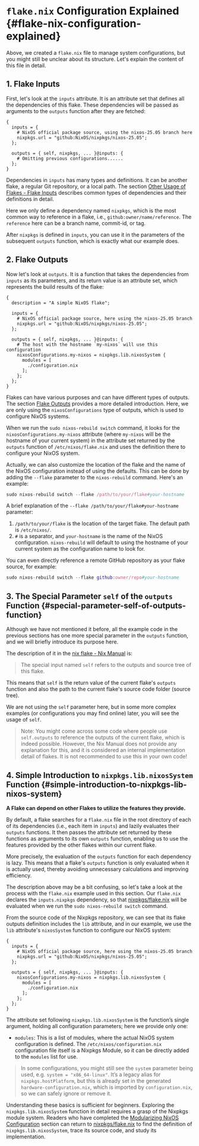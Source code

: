 # `flake.nix` Configuration Explained {#flake-nix-configuration-explained}

Above, we created a `flake.nix` file to manage system configurations, but you might still
be unclear about its structure. Let's explain the content of this file in detail.

## 1. Flake Inputs

First, let's look at the `inputs` attribute. It is an attribute set that defines all the
dependencies of this flake. These dependencies will be passed as arguments to the
`outputs` function after they are fetched:

```nix{2-5,7}
{
  inputs = {
    # NixOS official package source, using the nixos-25.05 branch here
    nixpkgs.url = "github:NixOS/nixpkgs/nixos-25.05";
  };

  outputs = { self, nixpkgs, ... }@inputs: {
    # Omitting previous configurations......
  };
}
```

Dependencies in `inputs` has many types and definitions. It can be another flake, a
regular Git repository, or a local path. The section
[Other Usage of Flakes - Flake Inputs](../other-usage-of-flakes/inputs.md) describes
common types of dependencies and their definitions in detail.

Here we only define a dependency named `nixpkgs`, which is the most common way to
reference in a flake, i.e., `github:owner/name/reference`. The `reference` here can be a
branch name, commit-id, or tag.

After `nixpkgs` is defined in `inputs`, you can use it in the parameters of the subsequent
`outputs` function, which is exactly what our example does.

## 2. Flake Outputs

Now let's look at `outputs`. It is a function that takes the dependencies from `inputs` as
its parameters, and its return value is an attribute set, which represents the build
results of the flake:

```nix{9-16}
{
  description = "A simple NixOS flake";

  inputs = {
    # NixOS official package source, here using the nixos-25.05 branch
    nixpkgs.url = "github:NixOS/nixpkgs/nixos-25.05";
  };

  outputs = { self, nixpkgs, ... }@inputs: {
    # The host with the hostname `my-nixos` will use this configuration
    nixosConfigurations.my-nixos = nixpkgs.lib.nixosSystem {
      modules = [
        ./configuration.nix
      ];
    };
  };
}
```

Flakes can have various purposes and can have different types of outputs. The section
[Flake Outputs](../other-usage-of-flakes/outputs.md) provides a more detailed
introduction. Here, we are only using the `nixosConfigurations` type of outputs, which is
used to configure NixOS systems.

When we run the `sudo nixos-rebuild switch` command, it looks for the
`nixosConfigurations.my-nixos` attribute (where `my-nixos` will be the hostname of your
current system) in the attribute set returned by the `outputs` function of
`/etc/nixos/flake.nix` and uses the definition there to configure your NixOS system.

Actually, we can also customize the location of the flake and the name of the NixOS
configuration instead of using the defaults. This can be done by adding the `--flake`
parameter to the `nixos-rebuild` command. Here's an example:

```nix
sudo nixos-rebuild switch --flake /path/to/your/flake#your-hostname
```

A brief explanation of the `--flake /path/to/your/flake#your-hostname` parameter:

1. `/path/to/your/flake` is the location of the target flake. The default path is
   `/etc/nixos/`.
2. `#` is a separator, and `your-hostname` is the name of the NixOS configuration.
   `nixos-rebuild` will default to using the hostname of your current system as the
   configuration name to look for.

You can even directly reference a remote GitHub repository as your flake source, for
example:

```nix
sudo nixos-rebuild switch --flake github:owner/repo#your-hostname
```

## 3. The Special Parameter `self` of the `outputs` Function {#special-parameter-self-of-outputs-function}

Although we have not mentioned it before, all the example code in the previous sections
has one more special parameter in the `outputs` function, and we will briefly introduce
its purpose here.

The description of it in the [nix flake - Nix Manual] is:

> The special input named `self` refers to the outputs and source tree of this flake.

This means that `self` is the return value of the current flake's `outputs` function and
also the path to the current flake's source code folder (source tree).

We are not using the `self` parameter here, but in some more complex examples (or
configurations you may find online) later, you will see the usage of `self`.

> Note: You might come across some code where people use `self.outputs` to reference the
> outputs of the current flake, which is indeed possible. However, the Nix Manual does not
> provide any explanation for this, and it is considered an internal implementation detail
> of flakes. It is not recommended to use this in your own code!

## 4. Simple Introduction to `nixpkgs.lib.nixosSystem` Function {#simple-introduction-to-nixpkgs-lib-nixos-system}

**A Flake can depend on other Flakes to utilize the features they provide.**

By default, a flake searches for a `flake.nix` file in the root directory of each of its
dependencies (i.e., each item in `inputs`) and lazily evaluates their `outputs` functions.
It then passes the attribute set returned by these functions as arguments to its own
`outputs` function, enabling us to use the features provided by the other flakes within
our current flake.

More precisely, the evaluation of the `outputs` function for each dependency is lazy. This
means that a flake's `outputs` function is only evaluated when it is actually used,
thereby avoiding unnecessary calculations and improving efficiency.

The description above may be a bit confusing, so let's take a look at the process with the
`flake.nix` example used in this section. Our `flake.nix` declares the `inputs.nixpkgs`
dependency, so that [nixpkgs/flake.nix] will be evaluated when we run the
`sudo nixos-rebuild switch` command.

From the source code of the Nixpkgs repository, we can see that its flake outputs
definition includes the `lib` attribute, and in our example, we use the `lib` attribute's
`nixosSystem` function to configure our NixOS system:

```nix{8-12}
{
  inputs = {
    # NixOS official package source, here using the nixos-25.05 branch
    nixpkgs.url = "github:NixOS/nixpkgs/nixos-25.05";
  };

  outputs = { self, nixpkgs, ... }@inputs: {
    nixosConfigurations.my-nixos = nixpkgs.lib.nixosSystem {
      modules = [
        ./configuration.nix
      ];
    };
  };
}
```


The attribute set following `nixpkgs.lib.nixosSystem` is the function’s single argument,
holding all configuration parameters; here we provide only one:

- `modules`: This is a list of modules, where the actual NixOS system configuration is
  defined. The `/etc/nixos/configuration.nix` configuration file itself is a Nixpkgs
  Module, so it can be directly added to the `modules` list for use.

> In some configurations, you might still see the `system` parameter being used, e.g.
> `system = "x86_64-linux"`. It’s a legacy alias for `nixpkgs.hostPlatform`, but this is
> already set in the generated `hardware-configuration.nix`, which is imported by
> `configuration.nix`, so we can safely ignore or remove it.

Understanding these basics is sufficient for beginners. Exploring the
`nixpkgs.lib.nixosSystem` function in detail requires a grasp of the Nixpkgs module
system. Readers who have completed the
[Modularizing NixOS Configuration](./modularize-the-configuration.md) section can return
to [nixpkgs/flake.nix] to find the definition of `nixpkgs.lib.nixosSystem`, trace its
source code, and study its implementation.

[nix flake - Nix Manual]:
  https://nixos.org/manual/nix/stable/command-ref/new-cli/nix3-flake#flake-inputs
[nixpkgs/flake.nix]: https://github.com/NixOS/nixpkgs/tree/nixos-25.05/flake.nix
[nixpkgs/nixos/lib/eval-config.nix]:
  https://github.com/NixOS/nixpkgs/tree/nixos-25.05/nixos/lib/eval-config.nix
[Module System - Nixpkgs]:
  https://github.com/NixOS/nixpkgs/blob/nixos-25.05/doc/module-system/module-system.chapter.md
[nixpkgs/nixos-25.05/lib/modules.nix - _module.args]:
  https://github.com/NixOS/nixpkgs/blob/nixos-25.05/lib/modules.nix#L122-L184
[nixpkgs/nixos-25.05/nixos/doc/manual/development/option-types.section.md#L268-L275]:
  https://github.com/NixOS/nixpkgs/blob/nixos-25.05/nixos/doc/manual/development/option-types.section.md?plain=1#L268-L275
